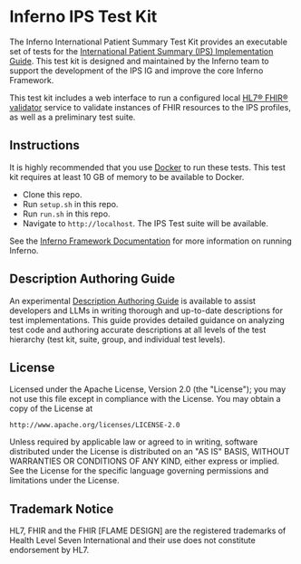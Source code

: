 # Inferno IPS Test Kit

The Inferno International Patient Summary Test Kit provides an
executable set of tests for the [International Patient Summary (IPS)
Implementation Guide](https://build.fhir.org/ig/HL7/fhir-ips/).  This test kit
is designed and maintained by the Inferno team to support the development of the
IPS IG and improve the core Inferno Framework.

This test kit includes a web interface to run a configured local [HL7® FHIR®
validator](https://confluence.hl7.org/display/FHIR/Using+the+FHIR+Validator)
service to validate instances of FHIR resources to the IPS profiles, as well as
a preliminary test suite.

## Instructions

It is highly recommended that you use [Docker](https://www.docker.com/) to run
these tests. This test kit requires at least 10 GB of memory to be available to Docker.

- Clone this repo.
- Run `setup.sh` in this repo.
- Run `run.sh` in this repo.
- Navigate to `http://localhost`. The IPS Test suite will be available.

See the [Inferno Framework
Documentation](https://inferno-framework.github.io/docs/getting-started-users.html)
for more information on running Inferno.

## Description Authoring Guide

An experimental [Description Authoring
Guide](docs/description_authoring_guide.md) is available to assist developers
and LLMs in writing thorough and up-to-date descriptions for test
implementations. This guide provides detailed guidance on analyzing test code
and authoring accurate descriptions at all levels of the test hierarchy (test
kit, suite, group, and individual test levels).

## License

Licensed under the Apache License, Version 2.0 (the "License"); you may not use
this file except in compliance with the License. You may obtain a copy of the
License at
```
http://www.apache.org/licenses/LICENSE-2.0
```
Unless required by applicable law or agreed to in writing, software distributed
under the License is distributed on an "AS IS" BASIS, WITHOUT WARRANTIES OR
CONDITIONS OF ANY KIND, either express or implied. See the License for the
specific language governing permissions and limitations under the License.

## Trademark Notice

HL7, FHIR and the FHIR [FLAME DESIGN] are the registered trademarks of Health
Level Seven International and their use does not constitute endorsement by HL7.